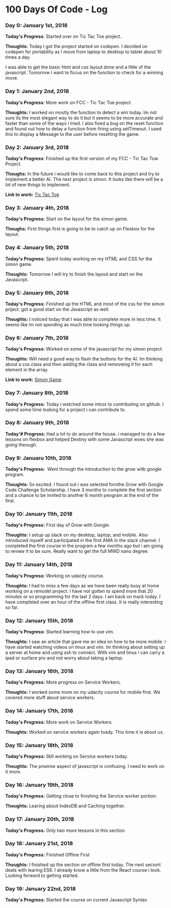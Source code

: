 # 100 Days Of Code - Log

### Day 0: January 1st, 2018

**Today's Progress**: Started over on Tic Tac Toe project.

**Thoughts:** Today i got the project started on codepen. I decided on codepen for portability as I move from laptop to desktop to tablet about 10 times a day. 

I was able to get the basic html and css layout done and a little of the javascript. Tomorrow i want to focus on the function to check for a winning move.

### Day 1: January 2nd, 2018

**Today's Progress**: More work on FCC - Tic Tac Toe project.

**Thoughts:** I worked on mostly the function to detect a win today. Im not sure its the most elegant way to do it but it seems to be more accurate and faster than some of the ways i tried. I also fixed a bug on the reset function and found out how to delay a function from firing using setTimeout. I used this to display a Message to the user before resetting the game.

### Day 2: January 3rd, 2018

**Today's Progress**: Finished up the first version of my FCC - Tic Tac Tow Project.

**Thoughs:** In the future i would like to come back to this project and try to implement a better AI. The next project is simon. It looks like there will be a lot of new things to implement.

**Link to work:** [Tic Tac Toe](https://codepen.io/wdmcquinn/full/rpwOym/)

### Day 3: January 4th, 2018

**Today's Progress:** Start on the layout for the simon game.

**Thoughs:** First things first is going to be to catch up on Flexbox for the layout.


### Day 4: January 5th, 2018

**Today's Progress:** Spent today working on my HTML and CSS for the simon game.

**Thoughts:** Tomorrow I will try to finish the layout and start on the Javascript.

### Day 5: January 6th, 2018

**Today's Progress:** Finished up the HTML and most of the css for the simon priject. 
got a good start on the Javascript as well.

**Thoughts:** I noticed today that I was able to complete more in less time. It seems like im not spending as much time looking things up. 

### Day 6: January 7th, 2018

**Today's Progress:** Worked on some of the javascript for my simon project.

**Thoughts:** Will need a good way to flash the buttons for the AI. Im thinking about a css class and then adding the class and removeing it for each element in the array.

**Link to work:** [Simon Game](https://codepen.io/wdmcquinn/full/qpPrmM/)

### Day 7: January 8th, 2018

**Today's Progress:** Today i watched some intros to contributing on github. I spend some time looking for a project i can contribute to.

### Day 8: January 9th, 2018

**Today'# Progrsss:** Had a lot to do around the house. i managed to do a few lessons on flexbox and helped Destiny with some Javascript woes she was going theough.

### Day 9: Januaru 10th, 2018

**Today's Progress:**  Went through the introduction to the grow witb google program.

**Thoughts:** So excited. I found out i was selected fornthe Grow with Google Code Challenge Scholarship. I have 3 months to complete the first section and a chance to be invited to another 6 month peogram at the end of the first.

### Day 10: January 11th, 2018

**Today's Progress:** First day of Grow with Google. 

**Thoughts:** I setup up slack on my desktop, laptop, and mobile. Also introduced myself and participated in the first AMA in the slack channel.  I completed the first course in the program a few months ago but i am going to review it to be sure. Really want to get the full MWD nano degree.

### Day 11: January 14th, 2018

**Today's Progress:** Working on udacity course.

**Thoughts:** I had to miss a few days as we have been really busy at home working on a remodel project. I have not gotten to spend more that 20 minutes or so programming for the last 2 days. I am back on track today. I have completed over an hour of the offline first class. It is really interesting so far.

### Day 12: January 15th, 2018

**Today's Progress:** Started learning how to use vim.

**Thoughts:** I saw an article that gave me an idea on how to be more mobile. I have started watching videos on tmux and vim. Im thinking about setting up a server at home and using ssh to connect. With vim and tmux i can carry a ipad or surface pro and not worry about taking a laptop.

### Day 13: January 16th, 2018

**Today's Progress:** More progress on Service Workers.

**Thoughts:** I worked some more on my udacity course for mobile first. We covered more stuff about service workers. 

### Day 14: January 17th, 2018

**Today's Progress:** More work on Service Workers.

**Thoughts:** Worked on service workers again toady. This time it is about ux.

### Day 15: January 18th, 2018

**Today's Progress:** Still working on Service workers today.


**Thoughts:** The promise aspect of javascript is confusing. I need to work on it more.


### Day 16: January 19th, 2018

**Today's Progress:** Getting close to finishing the Service worker portion.

**Thoughts:**  Learing about IndexDB and Caching together.


### Day 17: January 20th, 2018

**Today's Progress:** Only two more lessons in this section. 


### Day 18: January 21st, 2018

**Today's Progress:**  Finished Offline First

**Thoughts:** I finished up the section on offline first today. The next seciont deals with learing ES6. I already know a little from the React course i took. Looking forward to getting started.

### Day 19: January 22nd, 2018

**Today's Progress:** Started the course on current Javascript Syntax


